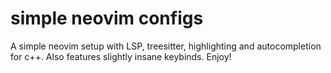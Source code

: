# simple neovim configs
A simple neovim setup with LSP, treesitter, highlighting and autocompletion for c++. Also features slightly insane keybinds. Enjoy!
